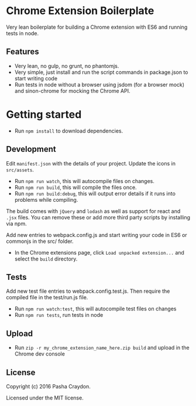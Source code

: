 # Chrome Extension Boilerplate

Very lean boilerplate for building a Chrome extension with ES6 and running tests in node.

## Features

* Very lean, no gulp, no grunt, no phantomjs.
* Very simple, just install and run the script commands in package.json to start writing code
* Run tests in node without a browser using jsdom (for a browser mock) and sinon-chrome for mocking the Chrome API.

# Getting started

* Run ```npm install``` to download dependencies.

## Development

Edit ```manifest.json``` with the details of your project. Update the icons in ```src/assets```.

* Run ```npm run watch```, this will autocompile files on changes.
* Run ```npm run build```, this will compile the files once.
* Run ```npm run build:debug```, this will output error details if it runs into problems while compiling.

The build comes with ```jQuery``` and ```lodash``` as well as support for react and ```.jsx``` files. You can remove these or add more third party scripts by installing via npm.

Add new entries to webpack.config.js and start writing your code in ES6 or commonjs in the src/ folder.

* In the Chrome extensions page, click ```Load unpacked extension...``` and select the ```build``` directory.

## Tests

Add new test file entries to webpack.config.test.js. Then require the compiled file in the test/run.js file.

* Run ```npm run watch:test```, this will autocompile test files on changes
* Run ```npm run tests```, run tests in node

## Upload

* Run ```zip -r my_chrome_extension_name_here.zip build``` and upload in the Chrome dev console

## License

Copyright (c) 2016 Pasha Craydon.

Licensed under the MIT license.
